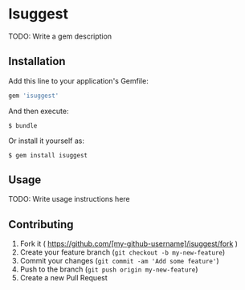 # Isuggest

TODO: Write a gem description

## Installation

Add this line to your application's Gemfile:

```ruby
gem 'isuggest'
```

And then execute:

    $ bundle

Or install it yourself as:

    $ gem install isuggest

## Usage

TODO: Write usage instructions here

## Contributing

1. Fork it ( https://github.com/[my-github-username]/isuggest/fork )
2. Create your feature branch (`git checkout -b my-new-feature`)
3. Commit your changes (`git commit -am 'Add some feature'`)
4. Push to the branch (`git push origin my-new-feature`)
5. Create a new Pull Request
